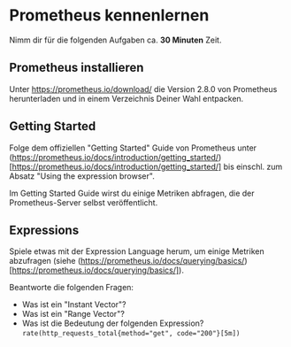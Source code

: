 # Prometheus kennenlernen 

Nimm dir für die folgenden Aufgaben ca. **30 Minuten** Zeit.

## Prometheus installieren

Unter https://prometheus.io/download/ die Version 2.8.0 von
Prometheus herunterladen und in einem Verzeichnis Deiner Wahl
entpacken.

## Getting Started

Folge dem offiziellen "Getting Started" Guide von Prometheus unter 
(https://prometheus.io/docs/introduction/getting_started/)[https://prometheus.io/docs/introduction/getting_started/]
bis einschl. zum Absatz "Using the expression browser".

Im Getting Started Guide wirst du einige Metriken abfragen, die der Prometheus-Server selbst veröffentlicht.

## Expressions

Spiele etwas mit der Expression Language herum, um einige Metriken abzufragen (siehe (https://prometheus.io/docs/querying/basics/)[https://prometheus.io/docs/querying/basics/]).

Beantworte die folgenden Fragen:

* Was ist ein "Instant Vector"?
* Was ist ein "Range Vector"?
* Was ist die Bedeutung der folgenden Expression?
  `rate(http_requests_total{method="get", code="200"}[5m])`
